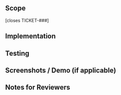 ## Scope

<!-- Briefly explain **what** this PR does and **why**. Mention the motivation, feature, or issue it's addressing. -->

[closes TICKET-###]<!-- Replace with JIRA/GitLab ticket if relevant -->

## Implementation


<!--

Some description of HOW you achieved it. Perhaps give a high level description of the chnages you did. Did you need to refactor something? What tradeoffs did you take? Are there things in here which you’d particularly like people to pay close attention to?

-->

## Testing

<!--

Explain how you verified the changes.
A clear testing scenario helps colleagues who may not be familiar with this part of the code quickly understand and verify the changes. Include steps they can follow to see the impact in action.

You can include: 
- Simulators/Devices you used (e.g. iPhone 13, iPad Pro) 
- iOS versions tested (e.g. 16.0, 17.5) 
- Manual checks (e.g. flow tested: onboarding, permissions, error states) 
- Unit tests added or updated 

 -->

## Screenshots / Demo (if applicable)
<!-- Include screenshots, screen recordings, or simulator gifs for UI changes. -->

## Notes for Reviewers
<!-- Optional: Anything that needs extra attention in review? Are there TODOs, known limitations, or follow-up work? -->